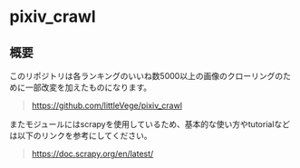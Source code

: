 # pixiv_crawl
## 概要
このリポジトリは各ランキングのいいね数5000以上の画像のクローリングのために一部改変を加えたものになります。

> https://github.com/littleVege/pixiv_crawl

またモジュールにはscrapyを使用しているため、基本的な使い方やtutorialなどは以下のリンクを参考にしてください。

> https://doc.scrapy.org/en/latest/
